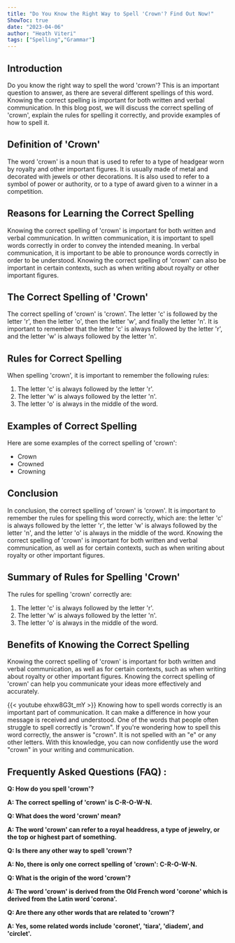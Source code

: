 ```yaml
---
title: "Do You Know the Right Way to Spell 'Crown'? Find Out Now!"
ShowToc: true 
date: "2023-04-06"
author: "Heath Viteri" 
tags: ["Spelling","Grammar"]
---
```

## Introduction

Do you know the right way to spell the word 'crown'? This is an important question to answer, as there are several different spellings of this word. Knowing the correct spelling is important for both written and verbal communication. In this blog post, we will discuss the correct spelling of 'crown', explain the rules for spelling it correctly, and provide examples of how to spell it. 

## Definition of 'Crown'

The word 'crown' is a noun that is used to refer to a type of headgear worn by royalty and other important figures. It is usually made of metal and decorated with jewels or other decorations. It is also used to refer to a symbol of power or authority, or to a type of award given to a winner in a competition. 

## Reasons for Learning the Correct Spelling

Knowing the correct spelling of 'crown' is important for both written and verbal communication. In written communication, it is important to spell words correctly in order to convey the intended meaning. In verbal communication, it is important to be able to pronounce words correctly in order to be understood. Knowing the correct spelling of 'crown' can also be important in certain contexts, such as when writing about royalty or other important figures. 

## The Correct Spelling of 'Crown'

The correct spelling of 'crown' is 'crown'. The letter 'c' is followed by the letter 'r', then the letter 'o', then the letter 'w', and finally the letter 'n'. It is important to remember that the letter 'c' is always followed by the letter 'r', and the letter 'w' is always followed by the letter 'n'. 

## Rules for Correct Spelling

When spelling 'crown', it is important to remember the following rules: 

1. The letter 'c' is always followed by the letter 'r'. 
2. The letter 'w' is always followed by the letter 'n'. 
3. The letter 'o' is always in the middle of the word. 

## Examples of Correct Spelling

Here are some examples of the correct spelling of 'crown': 

- Crown 
- Crowned 
- Crowning 

## Conclusion

In conclusion, the correct spelling of 'crown' is 'crown'. It is important to remember the rules for spelling this word correctly, which are: the letter 'c' is always followed by the letter 'r', the letter 'w' is always followed by the letter 'n', and the letter 'o' is always in the middle of the word. Knowing the correct spelling of 'crown' is important for both written and verbal communication, as well as for certain contexts, such as when writing about royalty or other important figures. 

## Summary of Rules for Spelling 'Crown'

The rules for spelling 'crown' correctly are: 

1. The letter 'c' is always followed by the letter 'r'. 
2. The letter 'w' is always followed by the letter 'n'. 
3. The letter 'o' is always in the middle of the word. 

## Benefits of Knowing the Correct Spelling

Knowing the correct spelling of 'crown' is important for both written and verbal communication, as well as for certain contexts, such as when writing about royalty or other important figures. Knowing the correct spelling of 'crown' can help you communicate your ideas more effectively and accurately.

{{< youtube ehxw8G3t_mY >}} 
Knowing how to spell words correctly is an important part of communication. It can make a difference in how your message is received and understood. One of the words that people often struggle to spell correctly is "crown". If you're wondering how to spell this word correctly, the answer is "crown". It is not spelled with an "e" or any other letters. With this knowledge, you can now confidently use the word "crown" in your writing and communication.

## Frequently Asked Questions (FAQ) :
**Q: How do you spell 'crown'?**

**A: The correct spelling of 'crown' is C-R-O-W-N.**

**Q: What does the word 'crown' mean?**

**A: The word 'crown' can refer to a royal headdress, a type of jewelry, or the top or highest part of something.**

**Q: Is there any other way to spell 'crown'?**

**A: No, there is only one correct spelling of 'crown': C-R-O-W-N.**

**Q: What is the origin of the word 'crown'?**

**A: The word 'crown' is derived from the Old French word 'corone' which is derived from the Latin word 'corona'.**

**Q: Are there any other words that are related to 'crown'?**

**A: Yes, some related words include 'coronet', 'tiara', 'diadem', and 'circlet'.**





